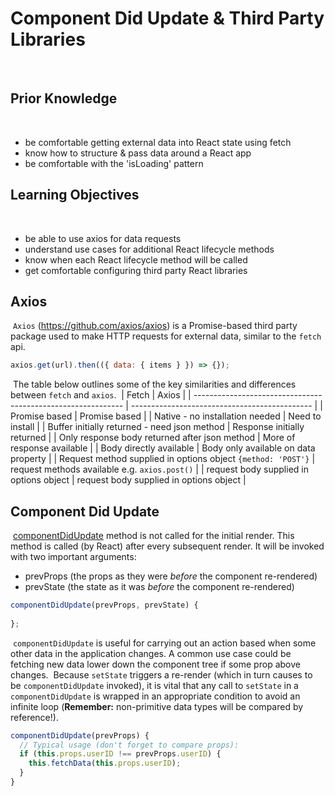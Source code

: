 # Component Did Update & Third Party Libraries
​
## Prior Knowledge
​
- be comfortable getting external data into React state using fetch
- know how to structure & pass data around a React app
- be comfortable with the 'isLoading' pattern
​
## Learning Objectives
​
- be able to use axios for data requests
- understand use cases for additional React lifecycle methods
- know when each React lifecycle method will be called
- get comfortable configuring third party React libraries
​
## Axios
​
`Axios` (https://github.com/axios/axios) is a Promise-based third party package used to make HTTP requests for external data, similar to the `fetch` api.
​
```js
axios.get(url).then(({ data: { items } }) => {});
```
​
The table below outlines some of the key similarities and differences between `fetch` and `axios`.
​
| Fetch                                                        | Axios                                         |
| ------------------------------------------------------------ | --------------------------------------------- |
| Promise based                                                | Promise based                                 |
| Native - no installation needed                              | Need to install                               |
| Buffer initially returned - need json method                 | Response initially returned                   |
| Only response body returned after json method                | More of response available                    |
| Body directly available                                      | Body only available on data property          |
| Request method supplied in options object `{method: 'POST'}` | request methods available e.g. `axios.post()` |
| request body supplied in options object                      | request body supplied in options object       |
​
## Component Did Update
​
[componentDidUpdate](https://reactjs.org/docs/react-component.html#componentdidupdate) method is not called for the initial render. This method is called (by React) after every subsequent render. It will be invoked with two important arguments:
​
- prevProps (the props as they were _before_ the component re-rendered)
- prevState (the state as it was _before_ the component re-rendered)
​
```js
componentDidUpdate(prevProps, prevState) {
​
};
```
​
`componentDidUpdate` is useful for carrying out an action based when some other data in the application changes. A common use case could be fetching new data lower down the component tree if some prop above changes.
​
Because `setState` triggers a re-render (which in turn causes to be `componentDidUpdate` invoked), it is vital that any call to `setState` in a `componentDidUpdate` is wrapped in an appropriate condition to avoid an infinite loop (**Remember:** non-primitive data types will be compared by reference!).
​
```js
componentDidUpdate(prevProps) {
  // Typical usage (don't forget to compare props):
  if (this.props.userID !== prevProps.userID) {
    this.fetchData(this.props.userID);
  }
}
```